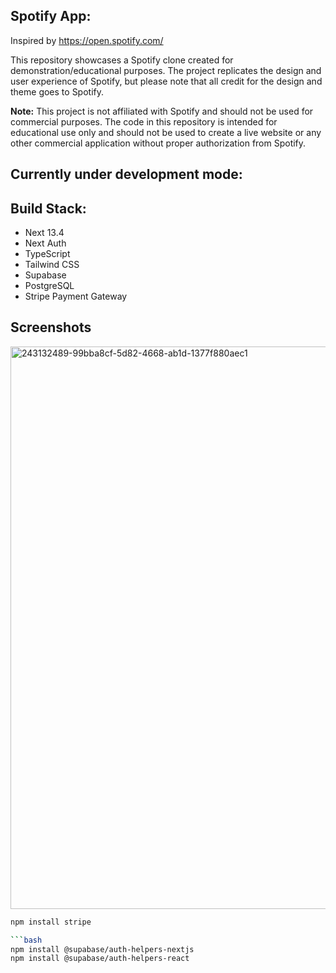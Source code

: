## Spotify App:

Inspired by https://open.spotify.com/

This repository showcases a Spotify clone created for demonstration/educational purposes. The project replicates the design and user experience of Spotify, but please note that all credit for the design and theme goes to Spotify.

**Note:** This project is not affiliated with Spotify and should not be used for commercial purposes. The code in this repository is intended for educational use only and should not be used to create a live website or any other commercial application without proper authorization from Spotify.


## Currently under development mode:

## Build Stack:

<ul>
<li>Next 13.4</li>
<li>Next Auth</li>
<li>TypeScript</li>
<li>Tailwind CSS</li>
<li>Supabase</li>
<li>PostgreSQL</li>
<li>Stripe Payment Gateway</li>
</ul>

## Screenshots

<img width="900" alt="243132489-99bba8cf-5d82-4668-ab1d-1377f880aec1" src="https://github.com/anotherITdude/spotify-nextapp/assets/4363970/345230f2-6ce1-4499-9c7f-8ee81eeca33d">


<!--
## Demo Link

[CLICK HERE](https://chatgpt-messenger-anotheritdude.vercel.app) to see the app hosted on Vercel. 
-->



```bash
npm install stripe

```bash
npm install @supabase/auth-helpers-nextjs
npm install @supabase/auth-helpers-react